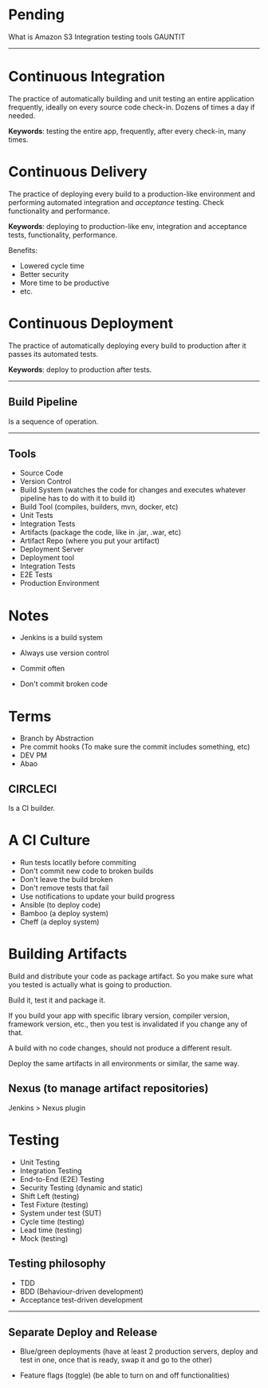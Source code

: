 
# Pending

What is Amazon S3
Integration testing tools
GAUNTIT

---

# Continuous Integration

The practice of automatically building and unit testing an entire application frequently, ideally on every source code check-in. Dozens of times a day if needed.

**Keywords**: testing the entire app, frequently, after every check-in, many times.

# Continuous Delivery

The practice of deploying every build to a production-like environment and performing automated integration and _acceptance_ testing.
Check functionality and performance.

**Keywords**: deploying to production-like env, integration and acceptance tests, functionality, performance.

Benefits:

* Lowered cycle time
* Better security
* More time to be productive
* etc.

# Continuous Deployment

The practice of automatically deploying every build to production after it passes its automated tests.

**Keywords**: deploy to production after tests.

---


## Build Pipeline

Is a sequence of operation.

---

## Tools

* Source Code
* Version Control
* Build System (watches the code for changes and executes whatever pipeline has to do with it to build it)
* Build Tool (compiles, builders, mvn, docker, etc)
* Unit Tests
* Integration Tests
* Artifacts (package the code, like in .jar, .war, etc)
* Artifact Repo (where you put your artifact)
* Deployment Server
* Deployment tool
* Integration Tests
* E2E Tests
* Production Environment

# Notes

* Jenkins is a build system

* Always use version control
* Commit often
* Don't commit broken code

# Terms

* Branch by Abstraction
* Pre commit hooks (To make sure the commit includes something, etc) 
* DEV PM
* Abao


## CIRCLECI
Is a CI builder.

# A CI Culture

* Run tests locatlly before commiting
* Don't commit new code to broken builds
* Don't leave the build broken
* Don't remove tests that fail
* Use notifications to update your build progress
* Ansible (to deploy code)
* Bamboo (a deploy system)
* Cheff (a deploy system)

# Building Artifacts

Build and distribute your code as package artifact. So you make sure what you tested is actually what is going to production.

Build it, test it and package it.

If you build your app with specific library version, compiler version, framework version, etc., then you test is invalidated if you change any of that.

A build with no code changes, should not produce a different result.

Deploy the same artifacts in all environments or similar, the same way.

## Nexus (to manage artifact repositories)

Jenkins > Nexus plugin

# Testing

* Unit Testing
* Integration Testing
* End-to-End (E2E) Testing
* Security Testing (dynamic and static)
* Shift Left (testing)
* Test Fixture (testing)
* System under test (SUT)
* Cycle time (testing)
* Lead time (testing)
* Mock (testing)


## Testing philosophy

* TDD
* BDD (Behaviour-driven development)
* Acceptance test-driven development

---


## Separate Deploy and Release

* Blue/green deployments (have at least 2 production servers, deploy and test in one, once that is ready, swap it and go to the other)

* Feature flags (toggle) (be able to turn on and off functionalities)







